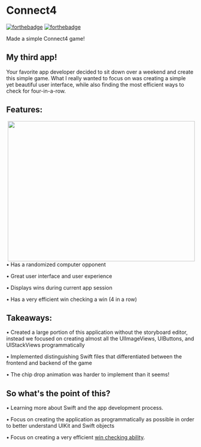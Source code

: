 # Connect4
[![forthebadge](http://forthebadge.com/images/badges/made-with-swift.svg)](http://forthebadge.com)	[![forthebadge](http://forthebadge.com/images/badges/built-with-love.svg)](http://forthebadge.com)

Made a simple Connect4 game! 

## My third app!
Your favorite app developer decided to sit down over a weekend and create this simple game. What I really wanted to focus on was creating a simple yet beautiful user interface, while also finding the most efficient ways to check for four-in-a-row.



## Features:

<img src="https://media.giphy.com/media/IdrUBRSKHuFIHpDASC/giphy.gif" width="500" height="375" img align="right">

• Has a randomized computer opponent

• Great user interface and user experience

• Displays wins during current app session

• Has a very efficient win checking a win (4 in a row) 



## Takeaways:

• Created a large portion of this application without the storyboard editor, instead we focused on creating almost all the UIImageViews, UIButtons, and UIStackViews programmatically

• Implemented distinguishing Swift files that differentiated between the frontend and backend of the game

• The chip drop animation was harder to implement than it seems!



## So what's the point of this?

• Learning more about Swift and the app development process.

• Focus on creating the application as programmatically as possible in order to better understand UIKit and Swift objects

• Focus on creating a very efficient [win checking ability](https://github.com/thearijain/MixIt/blob/master/ReadMePictures/isWin()%20(2).pdf).



